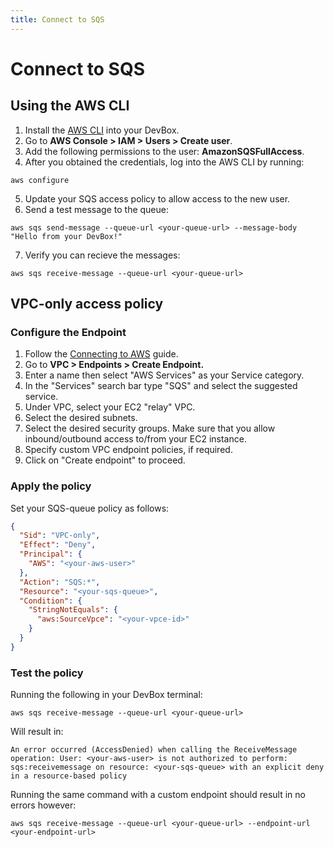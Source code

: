 ```yaml
---
title: Connect to SQS
---
```

# Connect to SQS

## Using the AWS CLI

1. Install the [AWS CLI](../../../references/starter-templates/third-party/aws.md) into your DevBox.
2. Go to **AWS Console > IAM > Users >  Create user**.
3. Add the following permissions to the user: **AmazonSQSFullAccess**.
4. After you obtained the credentials, log into the AWS CLI by running:

```
aws configure
```

5. Update your SQS access policy to allow access to the new user.
6. Send a test message to the queue:

```
aws sqs send-message --queue-url <your-queue-url> --message-body "Hello from your DevBox!"
```

7. Verify you can recieve the messages:

```
aws sqs receive-message --queue-url <your-queue-url>
```

## VPC-only access policy

### Configure the Endpoint

1. Follow the [Connecting to AWS](../../existing-network/connecting-to-aws.md) guide.
2. Go to **VPC > Endpoints > Create Endpoint.**
3. Enter a name then select "AWS Services" as your Service category.
4. In the "Services" search bar type "SQS" and select the suggested service.
5. Under VPC, select your EC2 "relay" VPC.
6. Select the desired subnets.
7. Select the desired security groups. Make sure that you allow inbound/outbound access to/from your EC2 instance.
8. Specify custom VPC endpoint policies, if required.
9. Click on "Create endpoint" to proceed.

### Apply the policy

Set your SQS-queue policy as follows:

```json
{
  "Sid": "VPC-only",
  "Effect": "Deny",
  "Principal": {
    "AWS": "<your-aws-user>"
  },
  "Action": "SQS:*",
  "Resource": "<your-sqs-queue>",
  "Condition": {
    "StringNotEquals": {
      "aws:SourceVpce": "<your-vpce-id>"
    }
  }
}
```

### Test the policy

Running the following in your DevBox terminal:

```
aws sqs receive-message --queue-url <your-queue-url>
```

Will result in:

```
An error occurred (AccessDenied) when calling the ReceiveMessage operation: User: <your-aws-user> is not authorized to perform: sqs:receivemessage on resource: <your-sqs-queue> with an explicit deny in a resource-based policy
```

Running the same command with a custom endpoint should result in no errors however:

```
aws sqs receive-message --queue-url <your-queue-url> --endpoint-url <your-endpoint-url>
```

